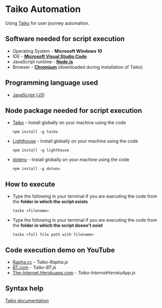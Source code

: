 # Taiko Automation

Using [Taiko](https://github.com/getgauge/taiko) for user journey automation.

## Software needed for script execution

* Operating System - **Microsoft Windows 10**
* IDE - **[Microsoft Visual Studio Code](https://code.visualstudio.com/Download)**
* JavaScript runtime - **[Node.js](https://nodejs.org/en/download/)**
* Browser - **[Chromium](https://github.com/chromium/chromium)** (downloaded during installation of Taiko)

## Programming language used

* [JavaScript (JS)](https://developer.mozilla.org/en-US/docs/Web/JavaScript)

## Node package needed for script execution

* [Taiko](https://www.npmjs.com/package/taiko) - Install globally on your machine using the code
    ```
    npm install -g taiko
    ```    
* [Lighthouse](https://www.npmjs.com/package/lighthouse) - Install globally on your machine using the code
    ```
    npm install -g lighthouse
    ```
* [dotenv](https://www.npmjs.com/package/dotenv) - Install globally on your machine using the code
    ```
    npm install -g dotenv
    ```

## How to execute

* Type the following in your terminal if you are executing the code from the **folder in which the script exists**
    ```
    taiko <filename>
    ```
* Type the following in your terminal if you are executing the code from the **folder in which the script doesn't exist**
    ```
    taiko <full file path with filename>
    ```
## Code execution demo on YouTube
* [Rapha.cc](https://www.youtube.com/watch?v=0ErzwZyZDgY) - _Taiko-Rapha.js_
* [BT.com](https://www.youtube.com/watch?v=-orYOGBYRQc) - _Taiko-BT.js_
* [The-Internet.Herokuapp.com](https://www.youtube.com/watch?v=dp1PeXhXYI4) - _Taiko-InternetHerokuApp.js_

## Syntax help
[Taiko documentation](https://docs.taiko.dev/)